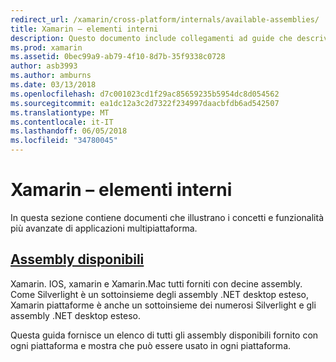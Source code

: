 ```yaml
---
redirect_url: /xamarin/cross-platform/internals/available-assemblies/
title: Xamarin – elementi interni
description: Questo documento include collegamenti ad guide che descrivono i processi interni di Xamarin. Attualmente, fornisca un collegamento al documento assembly disponibili.
ms.prod: xamarin
ms.assetid: 0bec99a9-ab79-4f10-8d7b-35f9338c0728
author: asb3993
ms.author: amburns
ms.date: 03/13/2018
ms.openlocfilehash: d7c001023cd1f29ac85659235b5954dc8d054562
ms.sourcegitcommit: ea1dc12a3c2d7322f234997daacbfdb6ad542507
ms.translationtype: MT
ms.contentlocale: it-IT
ms.lasthandoff: 06/05/2018
ms.locfileid: "34780045"
---
```

# <a name="xamarin--internals"></a>Xamarin – elementi interni

In questa sezione contiene documenti che illustrano i concetti e funzionalità più avanzate di applicazioni multipiattaforma.

## <a name="available-assembliescross-platforminternalsavailable-assembliesmd"></a>[Assembly disponibili](~/cross-platform/internals/available-assemblies.md)

Xamarin. IOS, xamarin e Xamarin.Mac tutti forniti con decine assembly. Come Silverlight è un sottoinsieme degli assembly .NET desktop esteso, Xamarin piattaforme è anche un sottoinsieme dei numerosi Silverlight e gli assembly .NET desktop esteso.

Questa guida fornisce un elenco di tutti gli assembly disponibili fornito con ogni piattaforma e mostra che può essere usato in ogni piattaforma.



